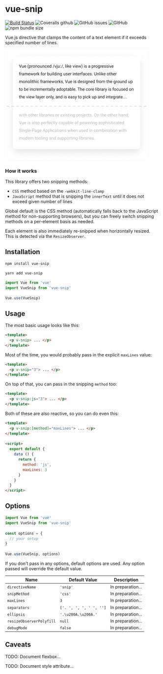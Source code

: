 # vue-snip

[![Build Status](https://travis-ci.org/ajobi/vue-snip.svg?branch=master)](https://travis-ci.org/ajobi/vue-snip)
![Coveralls github](https://img.shields.io/coveralls/github/ajobi/vue-snip)
![GitHub issues](https://img.shields.io/github/issues/ajobi/vue-snip)
![GitHub](https://img.shields.io/github/license/ajobi/vue-snip)
![npm bundle size](https://img.shields.io/bundlephobia/minzip/vue-snip)

Vue.js directive that clamps the content of a text element if it exceeds specified number of lines.

![](assets/illustration.png)


### How it works

This library offers two snipping methods:
- `CSS` method based on the `-webkit-line-clamp`
- `JavaScript` method that is snipping the `innerText` until it does not exceed given number of lines

Global default is the CSS method (automatically falls back to the JavaScript method for non-supporting browsers), but you can freely switch snipping methods on a per-element basis as needed. 

Each element is also immediately re-snipped when horizontally resized. This is detected via the `ResizeObserver`. 

## Installation

``` bash
npm install vue-snip
```
``` bash
yarn add vue-snip
```

``` javascript
import Vue from 'vue'
import VueSnip from 'vue-snip'

Vue.use(VueSnip)
```

## Usage

The most basic usage looks like this:

``` html
<template>
  <p v-snip> ... </p>
</template>
```

Most of the time, you would probably pass in the explicit `maxLines` value:

``` html
<template>
  <p v-snip="3"> ... </p>
</template>
```

On top of that, you can pass in the snipping `method` too:

``` html
<template>
  <p v-snip:js="3"> ... </p>
</template>
```

Both of these are also reactive, so you can do even this:

``` html
<template>
  <p v-snip:[method]="maxLines"> ... </p>
</template>

<script>
  export default {
    data () {
      return {
        method: 'js',
        maxLines: 3
      }
    }
  }
</script>
```

## Options

``` javascript
import Vue from 'vue'
import VueSnip from 'vue-snip'

const options = {
  // your setup
}

Vue.use(VueSnip, options)
```

If you don't pass in any options, default options are used. Any option passed will override the default value.

| Name | Default Value | Description |
| --- | --- | --- |
| `directiveName` | `'snip'` | In preparation... |
| `snipMethod` | `'css'` | In preparation... |
| `maxLines` | `3` | In preparation... |
| `separators` | `['. ', ', ', ' ', '']` | In preparation... |
| `ellipsis` | `'.\u200A.\u200A.'` | In preparation... |
| `resizeObserverPolyfill` | `null` | In preparation... |
| `debugMode` | `false` | In preparation... |

## Caveats

TODO: Document flexbox...

TODO: Document style attribute... 

